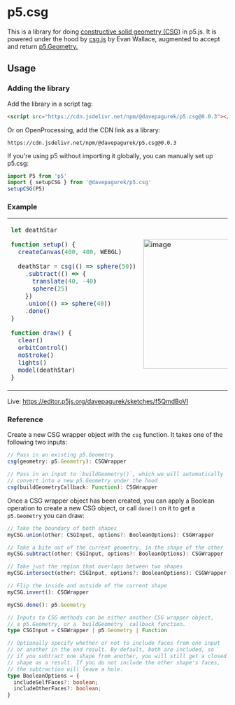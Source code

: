 # p5.csg

This is a library for doing <a href="https://en.wikipedia.org/wiki/Constructive_solid_geometry">constructive solid geometry (CSG)</a> in p5.js. It is powered under the hood by <a href="https://github.com/evanw/csg.js/">csg.js</a> by Evan Wallace, augmented to accept and return <a href="https://p5js.org/reference/#/p5.Geometry">p5.Geometry.</a>

## Usage

### Adding the library

Add the library in a script tag:

```html
<script src="https://cdn.jsdelivr.net/npm/@davepagurek/p5.csg@0.0.3"></script>
```

Or on OpenProcessing, add the CDN link as a library:

```
https://cdn.jsdelivr.net/npm/@davepagurek/p5.csg@0.0.3
```

If you're using p5 without importing it globally, you can manually set up p5.csg:

```js
import P5 from 'p5'
import { setupCSG } from '@davepagurek/p5.csg'
setupCSG(P5)
```

### Example

<table>
<tr>
<td>

```js
let deathStar

function setup() {
  createCanvas(400, 400, WEBGL)

  deathStar = csg(() => sphere(50))
    .subtract(() => {
      translate(40, -40)
      sphere(25)
    })
    .union(() => sphere(40))
    .done()
}

function draw() {
  clear()
  orbitControl()
  noStroke()
  lights()
  model(deathStar)
}
```

</td>
<td>

<img width="296" alt="image" src="https://github.com/davepagurek/p5.csg/assets/5315059/a18828d9-e670-4194-a449-f6bed0c883c2">
  
</td>
</tr>
</table>

Live: https://editor.p5js.org/davepagurek/sketches/f5QmdBoVI

### Reference

Create a new CSG wrapper object with the `csg` function. It takes one of the following two inputs:

```ts
// Pass in an existing p5.Geometry
csg(geometry: p5.Geometry): CSGWrapper

// Pass in an input to `buildGeometry()`, which we will automatically
// convert into a new p5.Geometry under the hood
csg(buildGeometryCallback: Function): CSGWrapper
```

Once a CSG wrapper object has been created, you can apply a Boolean operation to create a new CSG object, or call `done()` on it to get a `p5.Geometry` you can draw:

```ts
// Take the boundary of both shapes
myCSG.union(other: CSGInput, options?: BooleanOptions): CSGWrapper

// Take a bite out of the current geometry, in the shape of the other
myCSG.subtract(other: CSGInput, options?: BooleanOptions): CSGWrapper

// Take just the region that overlaps between two shapes
myCSG.intersect(other: CSGInput, options?: BooleanOptions): CSGWrapper

// Flip the inside and outside of the current shape
myCSG.invert(): CSGWrapper

myCSG.done(): p5.Geometry

// Inputs to CSG methods can be either another CSG wrapper object,
// a p5.Geometry, or a `buildGeometry` callback function.
type CSGInput = CSGWrapper | p5.Geometry | Function

// Optionally specify whether or not to include faces from one input
// or another in the end result. By default, both are included, so
// if you subtract one shape from another, you will still get a closed
// shape as a result. If you do not include the other shape's faces,
// the subtraction will leave a hole.
type BooleanOptions = {
  includeSelfFaces?: boolean;
  includeOtherFaces?: boolean;
}
```
